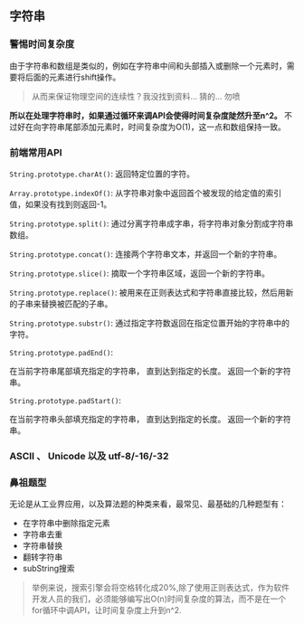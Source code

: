 ## 字符串

### 警惕时间复杂度

由于字符串和数组是类似的，例如在字符串中间和头部插入或删除一个元素时，需要将后面的元素进行shift操作。

> 从而来保证物理空间的连续性？我没找到资料... 猜的... 勿喷

**所以在处理字符串时，如果通过循环来调API会使得时间复杂度陡然升至n^2。** 不过好在向字符串尾部添加元素时，时间复杂度为O(1)，这一点和数组保持一致。

### 前端常用API

`String.prototype.charAt()`:
返回特定位置的字符。

`Array.prototype.indexOf()`:
从字符串对象中返回首个被发现的给定值的索引值，如果没有找到则返回-1。

`String.prototype.split()`:
通过分离字符串成字串，将字符串对象分割成字符串数组。

`String.prototype.concat()`:
连接两个字符串文本，并返回一个新的字符串。

`String.prototype.slice()`:
摘取一个字符串区域，返回一个新的字符串。

`String.prototype.replace()`:
被用来在正则表达式和字符串直接比较，然后用新的子串来替换被匹配的子串。

`String.prototype.substr()`:
通过指定字符数返回在指定位置开始的字符串中的字符。

`String.prototype.padEnd()`:

在当前字符串尾部填充指定的字符串， 直到达到指定的长度。 返回一个新的字符串。

`String.prototype.padStart()`:

在当前字符串头部填充指定的字符串， 直到达到指定的长度。 返回一个新的字符串。

### ASCII 、 Unicode 以及 utf-8/-16/-32

### 鼻祖题型

无论是从工业界应用，以及算法题的种类来看，最常见、最基础的几种题型有：

- 在字符串中删除指定元素
- 字符串去重
- 字符串替换
- 翻转字符串
- subString搜索

> 举例来说，搜索引擎会将空格转化成20%,除了使用正则表达式，作为软件开发人员的我们，必须能够编写出O(n)时间复杂度的算法，而不是在一个for循环中调API，让时间复杂度上升到n^2.

